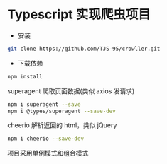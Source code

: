 # Typescript 实现爬虫项目

- 安装

```bash
git clone https://github.com/TJS-95/crowller.git
```

- 下载依赖

```bash
npm install
```

superagent 爬取页面数据(类似 axios 发请求)

```bash
npm i superagent --save
npm i @types/superagent --save-dev
```

cheerio 解析返回的 html，类似 jQuery

```bash
npm i cheerio --save-dev
```

项目采用单例模式和组合模式
